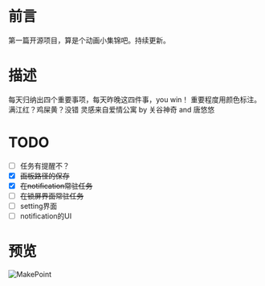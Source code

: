 ﻿# 前言
第一篇开源项目，算是个动画小集锦吧。持续更新。

# 描述
每天归纳出四个重要事项，每天昨晚这四件事，you win！
重要程度用颜色标注。 满江红？鸡屎黄？没错 灵感来自爱情公寓 by 关谷神奇 and 唐悠悠

# TODO

- [ ] 任务有提醒不？
- [x] ~~画板路径的保存~~
- [x] ~~在notification常驻任务~~
- [ ] ~~在锁屏界面常驻任务~~
- [ ] setting界面
- [ ] notification的UI

# 预览
![MakePoint](http://7xjizl.com1.z0.glb.clouddn.com/makepointGifPoint1.gif)
